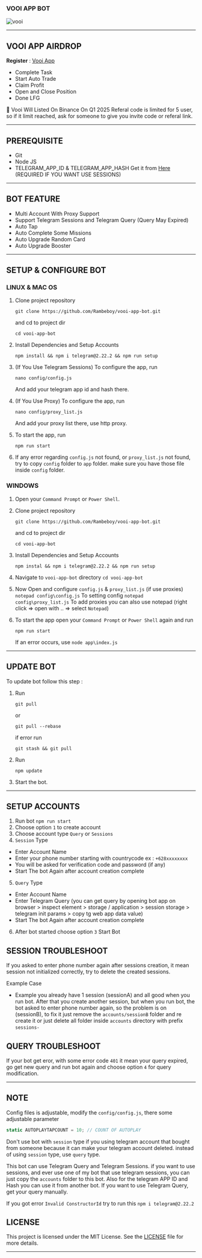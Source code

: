 ### VOOI APP BOT

![vooi](assets/img1.jpeg)

---

## VOOI APP AIRDROP

**Register** : [Vooi App](https://t.me/VooiAppBot/vooi?startapp=frenID9n0lRMY)
- Complete Task
- Start Auto Trade
- Claim Profit
- Open and Close Position
- Done LFG

📌 Vooi Will Listed On Binance On Q1 2025
Referal code is limited for 5 user, so if it limit reached, ask for someone to give you invite code or referal link.

---

## PREREQUISITE

- Git
- Node JS
- TELEGRAM_APP_ID & TELEGRAM_APP_HASH Get it from [Here](https://my.telegram.org/auth?to=apps) (REQUIRED IF YOU WANT USE SESSIONS)

---

## BOT FEATURE

- Multi Account With Proxy Support
- Support Telegram Sessions and Telegram Query (Query May Expired)
- Auto Tap
- Auto Complete Some Missions
- Auto Upgrade Random Card
- Auto Upgrade Booster

---

## SETUP & CONFIGURE BOT

### LINUX & MAC OS

1. Clone project repository
   ```
   git clone https://github.com/Rambeboy/vooi-app-bot.git
   ```
   and cd to project dir
   ```
   cd vooi-app-bot
   ```

2. Install Dependencies and Setup Accounts
   ```
   npm install && npm i telegram@2.22.2 && npm run setup
   ```

3. (If You Use Telegram Sessions) To configure the app, run
   ```
   nano config/config.js
   ```
   And add your telegram app id and hash there.

4. (If You Use Proxy) To configure the app, run
   ```
   nano config/proxy_list.js
   ```
   And add your proxy list there, use http proxy.

5. To start the app, run
   ```
   npm run start
   ```

9. If any error regarding `config.js` not found, or `proxy_list.js` not found, try to copy `config` folder to `app` folder. make sure you have those file inside `config` folder.

### WINDOWS

1. Open your `Command Prompt` or `Power Shell`.

2. Clone project repository
   ```
   git clone https://github.com/Rambeboy/vooi-app-bot.git
   ```
   and cd to project dir
   ```
   cd vooi-app-bot
   ```

3. Install Dependencies and Setup Accounts
   ```
   npm instal && npm i telegram@2.22.2 && npm run setup
   ```
4. Navigate to `vooi-app-bot` directory
   ```cd vooi-app-bot```
5. Now Open and configure `config.js` & `proxy_list.js` (if use proxies)
    ```notepad config\config.js``` To setting config
    ```notepad config\proxy_list.js``` To add proxies
    you can also use notepad (right click => open with .. => select `Notepad`)
7. To start the app open your `Command Prompt` or `Power Shell` again and run
    ```
    npm run start
    ```
    If an error occurs, use
    ```node app\index.js```

---

## UPDATE BOT

To update bot follow this step :

1. Run
   ```
   git pull
   ```
   or
   ```
   git pull --rebase
   ```
   if error run
   ```
   git stash && git pull
   ```
2. Run
   ```
   npm update
   ```

3. Start the bot.


---

## SETUP ACCOUNTS

1. Run bot `npm run start`
2. Choose option `1` to create account
3. Choose account type `Query` or `Sessions`
4. `Session` Type
- Enter Account Name
- Enter your phone number starting with countrycode ex : `+628xxxxxxxx`
- You will be asked for verification code and password (if any)
- Start The bot Again after account creation complete
5. `Query` Type
- Enter Account Name
- Enter Telegram Query (you can get query by opening bot app on browser > inspect element > storage / application > session storage > telegram init params > copy tg web app data value)
- Start The bot Again after account creation complete
6. After bot started choose option `3` Start Bot

## SESSION TROUBLESHOOT

If you asked to enter phone number again after sessions creation, it mean session not initialized correctly, try to delete the created sessions.

Example Case

- Example you already have 1 session (sessionA) and all good when you run bot. After that you create another session, but when you run bot, the bot asked to enter phone number again, so the problem is on (sessionB), to fix it just remove the `accounts/sessionB` folder and re create it or just delete all folder inside `accounts` directory with prefix `sessions-`

## QUERY TROUBLESHOOT

If your bot get eror, with some error code `401` it mean your query expired, go get new query and run bot again and choose option `4` for query modification.

---

## NOTE

Config files is adjustable, modify the `config/config.js`, there some adjustable parameter 
```js
static AUTOPLAYTAPCOUNT = 10; // COUNT OF AUTOPLAY
```

Don't use bot with `session` type if you using telegram account that bought from someone because it can make your telegram account deleted. instead of using `session` type, use `query` type.

This bot can use Telegram Query and Telegram Sessions. if you want to use sessions, and ever use one of my bot that use telegram sessions, you can just copy the `accounts` folder to this bot. Also for the telegram APP ID and Hash you can use it from another bot. If you want to use Telegram Query, get your query manually.

If you got error `Invalid ConstructorId` try to run this `npm i telegram@2.22.2`

## LICENSE

This project is licensed under the MIT License. See the [LICENSE](LICENSE) file for more details.

---
